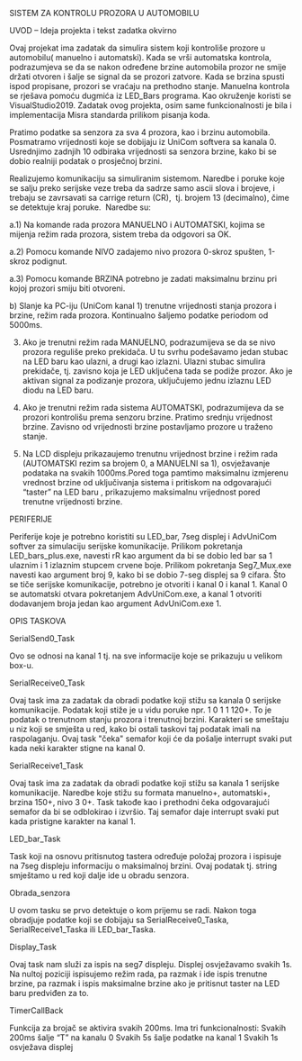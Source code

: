 SISTEM ZA KONTROLU PROZORA U AUTOMOBILU


UVOD – Ideja projekta i tekst zadatka okvirno

Ovaj projekat ima zadatak da simulira sistem koji kontroliše prozore u automobilu( manuelno i automatski). Kada se vrši automatska kontrola, podrazumjeva se da se nakon određene brzine automobila prozor ne smije držati otvoren i šalje se signal da se prozori zatvore. Kada se brzina spusti ispod propisane, prozori se vraćaju na prethodno stanje. Manuelna kontrola se rješava pomoću dugmića iz LED_Bars programa. Kao okruženje koristi se VisualStudio2019.  Zadatak ovog projekta, osim same funkcionalnosti je bila i implementacija Misra standarda prilikom pisanja koda.

Pratimo podatke sa senzora za sva 4 prozora, kao i brzinu automobila. Posmatramo vrijednosti koje se dobijaju iz UniCom softvera  sa kanala 0. Usrednjimo zadnjih 10 odbiraka vrijednosti sa senzora brzine, kako bi se dobio realniji podatak o prosječnoj brzini.

Realizujemo komunikaciju sa simuliranim sistemom. Naredbe i poruke koje se salju preko serijske veze treba da sadrze samo ascii slova i brojeve, i trebaju se zavrsavati sa carrige return (CR),  tj. brojem 13 (decimalno), čime se detektuje kraj poruke.  Naredbe su:

a.1) Na komande rada prozora MANUELNO i AUTOMATSKI, kojima se mijenja režim rada prozora, sistem treba da odgovori sa OK.

a.2) Pomocu komande NIVO <broj> zadajemo nivo prozora 0-skroz spušten, 1-skroz podignut.

a.3) Pomocu komande BRZINA <broj> potrebno je zadati maksimalnu brzinu pri kojoj prozori smiju biti otvoreni.

b) Slanje ka PC-iju (UniCom  kanal 1) trenutne vrijednosti stanja prozora i brzine, režim rada prozora. Kontinualno šaljemo podatke periodom od 5000ms.

3. Ako je trenutni režim rada MANUELNO, podrazumijeva se da se nivo prozora reguliše preko prekidača. U tu svrhu  podešavamo jedan stubac na LED baru kao ulazni, a drugi kao izlazni. Ulazni stubac simulira prekidače, tj. zavisno koja je LED uključena  tada se podiže prozor. Ako je aktivan signal za podizanje prozora, uključujemo jednu izlaznu LED diodu na LED baru.

4. Ako je trenutni režim rada sistema AUTOMATSKI, podrazumijeva da se prozori kontrolišu prema senzoru brzine. Pratimo srednju vrijednost brzine. Zavisno od vrijednosti brzine postavljamo prozore u traženo stanje.

5. Na LCD displeju prikazaujemo trenutnu vrijednost brzine i režim rada (AUTOMATSKI rezim sa brojem 0, a MANUELNI sa 1), osvježavanje podataka na svakih 1000ms.Pored toga pamtimo maksimalnu izmjerenu vrednost brzine od uključivanja sistema i pritiskom na odgovarajući “taster” na LED baru , prikazujemo maksimalnu vrijednost pored trenutne vrijednosti brzine.

   
   
PERIFERIJE
   
Periferije koje je potrebno koristiti su LED_bar, 7seg displej i AdvUniCom softver za simulaciju serijske komunikacije. Prilikom pokretanja LED_bars_plus.exe, navesti rR kao argument da bi se dobio led bar sa 1 ulaznim i 1 izlaznim stupcem crvene boje. Prilikom pokretanja Seg7_Mux.exe navesti kao argument broj 9, kako bi se dobio 7-seg displej sa 9 cifara. Što se tiče serijske komunikacije, potrebno je otvoriti i kanal 0 i kanal 1. Kanal 0 se automatski otvara pokretanjem AdvUniCom.exe, a kanal 1 otvoriti dodavanjem broja jedan kao argument AdvUniCom.exe 1.
   
   
OPIS TASKOVA
   
   
SerialSend0_Task
   
Ovo se odnosi na kanal 1 tj. na sve informacije koje se prikazuju u velikom box-u.
   
   
SerialReceive0_Task
   
Ovaj task ima za zadatak da obradi podatke koji stižu sa kanala 0 serijske komunikacije. Podatak koji stiže je u vidu poruke  npr. 1 0 1 1 120+. To je podatak o trenutnom stanju prozora i trenutnoj brzini. Karakteri se smeštaju u niz koji se smješta u red, kako bi ostali taskovi taj podatak imali na raspolaganju. Ovaj task "čeka" semafor koji će da pošalje interrupt svaki put kada neki karakter stigne na kanal 0.
   
   
SerialReceive1_Task
   
Ovaj task ima za zadatak da obradi podatke koji stižu sa kanala 1 serijske komunikacije. Naredbe koje stižu su formata manuelno+, automatski+, brzina 150+, nivo 3 0+. Task takođe kao i prethodni čeka odgovarajući semafor da bi se odblokirao i izvršio. Taj semafor daje interrupt svaki put kada pristigne karakter na kanal 1.
   
   
LED_bar_Task
   
Task koji na osnovu pritisnutog tastera određuje položaj prozora i ispisuje na 7seg displeju informaciju o maksimalnoj brzini. Ovaj podatak tj. string smještamo u red koji dalje ide u obradu senzora. 
   
   
Obrada_senzora
   
U ovom tasku se prvo detektuje o kom prijemu se radi. Nakon toga obradjuje podatke koji se  dobijaju sa SerialReceive0_Taska, SerialReceive1_Taska ili LED_bar_Taska.
   
   
Display_Task
   
Ovaj task nam služi za ispis na seg7 displeju. Displej osvježavamo svakih 1s. Na nultoj poziciji ispisujemo režim rada, pa razmak i ide ispis trenutne brzine, pa razmak i ispis maksimalne brzine ako je pritisnut taster na LED baru predviđen za to.
   
   
TimerCallBack
   
Funkcija za brojač se aktivira svakih 200ms. Ima tri funkcionalnosti:
Svakih 200ms šalje “T” na kanalu 0
Svakih 5s šalje podatke na kanal 1
Svakih 1s osvježava displej
